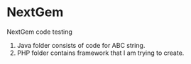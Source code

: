 # NextGem
NextGem code testing

1. Java folder consists of code for ABC string.
2. PHP folder contains framework that I am trying to create. 
